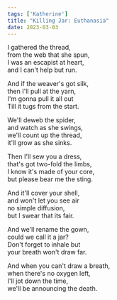 ```yaml
---  
tags: ['Katherine']  
title: "Killing Jar: Euthanasia"  
date: 2023-03-03  
---
```


  
I gathered the thread,  
from the web that she spun,  
I was an escapist at heart,  
and I can't help but run.

And if the weaver's got silk,  
then I'll pull at the yarn,  
I'm gonna pull it all out  
Till it tugs from the start.

We'll deweb the spider,  
and watch as she swings,  
we'll count up the thread,  
it'll grow as she sinks.

Then I'll sew you a dress,  
that's got two-fold the limbs,  
I know it's made of your core,  
but please bear me the sting.

And it'll cover your shell,  
and won't let you see air  
no simple diffusion,  
but I swear that its fair.

And we'll rename the gown,  
could we call it a jar?  
Don't forget to inhale but  
your breath won't draw far.

And when you can't draw a breath,  
when there's no oxygen left,  
I'll jot down the time,  
we'll be announcing the death.  
